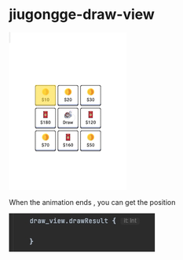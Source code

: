 # jiugongge-draw-view

![image](VID_20220105101340_AdobeCreativeCloudExpress.gif)

When the animation ends , you can get the position

![image](1641350127296.jpg)
